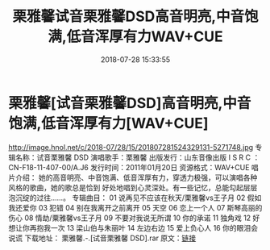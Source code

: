 ﻿---
title: 栗雅馨试音栗雅馨DSD高音明亮,中音饱满,低音浑厚有力WAV+CUE
date: 2018-07-28 15:33:55
categories: 试音碟、非卖品、发烧碟
tags: 华语中文
---
# 栗雅馨[试音栗雅馨DSD]高音明亮,中音饱满,低音浑厚有力[WAV+CUE]

http://image.hnol.net/c/2018-07/28/15/201807281524329131-5271748.jpg
专辑名称：试音栗雅馨 DSD
演唱歌手：栗雅馨
出版发行：山东音像出版
I S R C ：CN-F18-11-407-00/A.J6
发行时间：2011年01月20日
资源格式：WAV+CUE
唱片介绍：
她的高音明亮、中音饱满、低音浑厚有力，穿透力极强，可以演唱各种风格的歌曲，她的歌总是恰到
好处地唱到心灵深处。有一些记忆，总能勾起层层泡沉绽的过往……。
专辑曲目：
01 说再见不应该在秋天/栗雅馨vs王子月
02 假如我还爱你
03 犯错
04 别在我离开之前离开
05 天空
06 恋上一个人
07 斯琴高丽的伤心
08 情劫/粟雅馨vs王子月
09 不要对我说无所谓
10 你的承诺
11 独角戏
12 好想让你再抱我一次
13 梁山伯与朱丽叶
14 左边右边
15 爱上负心人
16 你的眼泪会说谎
下载地址：
栗雅馨.-.[试音栗雅馨 DSD].rar
原文：[链接](https://blog.sina.com.cn/s/blog_1647c7e760102ybee.html)